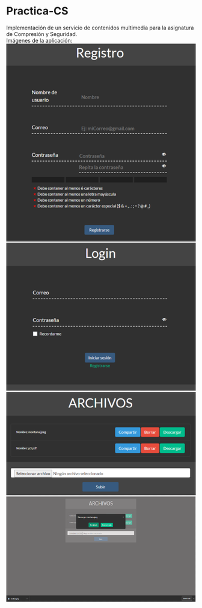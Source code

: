 # Practica-CS
Implementación de un servicio de contenidos multimedia para la asignatura de Compresión y Seguridad.
<br>
Imágenes de la aplicación:
<br>
<img src="registro.PNG" />
<img src="login.PNG" />
<img src="gestion_archivos.PNG" />
<img src="descarga.PNG" />

